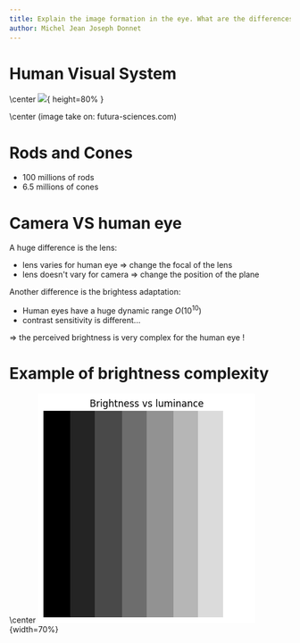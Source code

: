 ```yaml
---
title: Explain the image formation in the eye. What are the differences in focusing between the ordinary cameras and the human eyes?
author: Michel Jean Joseph Donnet
---
```

# Human Visual System

\center ![](/home/darcy/Documents/digital_image_processing/images/eye_shema.png){ height=80% }

\center (image take on: futura-sciences.com)

# Rods and Cones

- 100 millions of rods
- 6.5 millions of cones

# Camera VS human eye

A huge difference is the lens:

- lens varies for human eye $\Rightarrow$ change the focal of the lens
- lens doesn't vary for camera $\Rightarrow$ change the position of the plane

Another difference is the brightess adaptation:

- Human eyes have a huge dynamic range $O(10^{10})$
- contrast sensitivity is different...

$\Rightarrow$ the perceived brightness is very complex for the human eye !

# Example of brightness complexity

\center ![](./images/brightness.png){width=70%}
